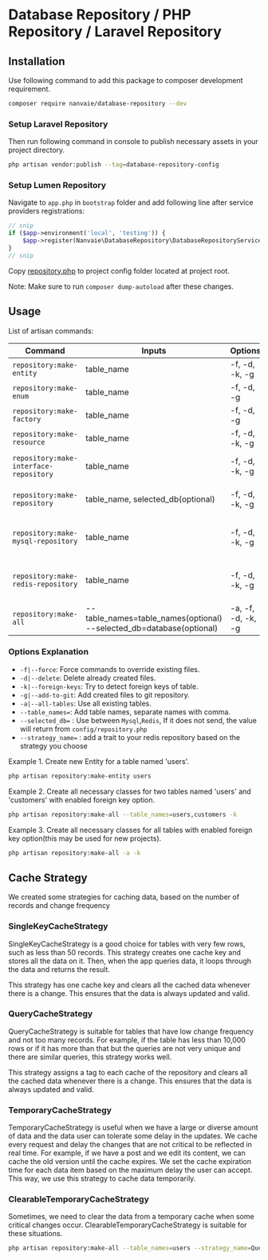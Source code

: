 # Database Repository / PHP Repository / Laravel Repository

## Installation
Use following command to add this package to composer development requirement.
```bash
composer require nanvaie/database-repository --dev 
```

### Setup Laravel Repository
Then run following command in console to publish necessary assets in your project directory. 
```bash
php artisan vendor:publish --tag=database-repository-config
```

### Setup Lumen Repository
Navigate to `app.php` in `bootstrap` folder and add following line after service providers registrations:
```php
// snip
if ($app->environment('local', 'testing')) {
    $app->register(Nanvaie\DatabaseRepository\DatabaseRepositoryServiceProvider::class);
}
// snip
```
Copy [repository.php](config/repository.php) to project config folder located at project root.

Note: Make sure to run `composer dump-autoload` after these changes.

## Usage
List of artisan commands:

| Command                                | Inputs                                                                    | Options            | Description                       |
|----------------------------------------|---------------------------------------------------------------------------|--------------------|-----------------------------------|
| `repository:make-entity`               | table_name                                                                | -f, -d, -k, -g     | Create new Entity                 |
| `repository:make-enum`                 | table_name                                                                | -f, -d, -g         | Create new Enum                   |
| `repository:make-factory`              | table_name                                                                | -f, -d, -g         | Create new Factory                |
| `repository:make-resource`             | table_name                                                                | -f, -d, -k, -g     | Create new Resource               |
| `repository:make-interface-repository` | table_name                                                                | -f, -d, -k, -g     | Create new Repository Interface   |
| `repository:make-repository`           | table_name, selected_db(optional)                                         | -f, -d, -k, -g     | Create new Base Repository        |
| `repository:make-mysql-repository`     | table_name                                                                | -f, -d, -k, -g     | Create new MySql Repository class |
| `repository:make-redis-repository`     | table_name                                                                | -f, -d, -k, -g     | Create new Redis Repository class |
| `repository:make-all`                  | --table_names=table_names(optional) <br/>--selected_db=database(optional) | -a, -f, -d, -k, -g | Run all of the above commands     |


### Options Explanation
- `-f|--force`: Force commands to override existing files.
- `-d|--delete`: Delete already created files.
- `-k|--foreign-keys`: Try to detect foreign keys of table.
- `-g|--add-to-git`: Add created files to git repository.
- `-a|--all-tables`: Use all existing tables.
- `--table_names=`: Add table names, separate names with comma.
- `--selected_db=` : Use between `Mysql`,`Redis`, If it does not send, the value will return from `config/repository.php`
- `--strategy_name=` : add a trait to your redis repository based on the strategy you choose

Example 1. Create new Entity for a table named 'users'.
```bash
php artisan repository:make-entity users
```

Example 2. Create all necessary classes for two tables named 'users' and 'customers' with enabled foreign key option.
```bash
php artisan repository:make-all --table_names=users,customers -k
```

Example 3. Create all necessary classes for all tables with enabled foreign key option(this may be used for new projects).
```bash
php artisan repository:make-all -a -k
```

## Cache Strategy
We created some strategies for caching data, based on the number of records and change frequency

### SingleKeyCacheStrategy
SingleKeyCacheStrategy is a good choice for tables with very few rows, such as less than 50 records. This strategy creates one cache key and stores all the data on it. Then, when the app queries data, it loops through the data and returns the result.

This strategy has one cache key and clears all the cached data whenever there is a change. This ensures that the data is always updated and valid.

### QueryCacheStrategy
QueryCacheStrategy is suitable for tables that have low change frequency and not too many records. For example, if the table has less than 10,000 rows or if it has more than that but the queries are not very unique and there are similar queries, this strategy works well.

This strategy assigns a tag to each cache of the repository and clears all the cached data whenever there is a change. This ensures that the data is always updated and valid.

### TemporaryCacheStrategy
TemporaryCacheStrategy is useful when we have a large or diverse amount of data and the data user can tolerate some delay in the updates. We cache every request and delay the changes that are not critical to be reflected in real time. For example, if we have a post and we edit its content, we can cache the old version until the cache expires. We set the cache expiration time for each data item based on the maximum delay the user can accept. This way, we use this strategy to cache data temporarily.

### ClearableTemporaryCacheStrategy
Sometimes, we need to clear the data from a temporary cache when some critical changes occur. ClearableTemporaryCacheStrategy is suitable for these situations.

```bash
php artisan repository:make-all --table_names=users --strategy_name=QueryCacheStrategy
```
